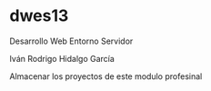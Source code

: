 # dwes13
Desarrollo Web Entorno Servidor

Iván Rodrigo Hidalgo García

Almacenar los proyectos de este modulo profesinal
